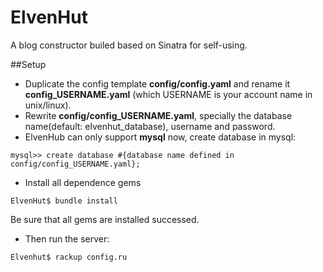 ElvenHut
========

A blog constructor builed based on Sinatra for self-using. 

##Setup
* Duplicate the config template **config/config.yaml** and rename it **config_USERNAME.yaml** (which USERNAME is your account name in unix/linux). 
* Rewrite **config/config_USERNAME.yaml**, specially the database name(default: elvenhut\_database), username and password.
* ElvenHub can only support **mysql** now, create database in mysql:
<pre><code>mysql>> create database #{database name defined in config/config_USERNAME.yaml};</code></pre>
* Install all dependence gems
<pre><code>ElvenHut$ bundle install</code></pre>
Be sure that all gems are installed successed.
* Then run the server:
<pre><code>Elvenhut$ rackup config.ru</code></pre>
